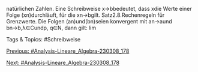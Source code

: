natürlichen Zahlen. Eine Schreibweise x→bbedeutet, dass xdie Werte einer Folge (xn)durchläuft,
für die xn→bgilt.
Satz2.8.Rechenregeln für Grenzwerte. Die Folgen (an)und(bn)seien konvergent mit an→aund
bn→b,λ∈Cundp, q∈N, dann gilt:
lim

   Tags & Topics:
   #Schreibweise

[Previous: #Analysis-Lineare_Algebra-230308_178](Analysis-Lineare_Algebra-230308_178.md)

[Next: #Analysis-Lineare_Algebra-230308_178](Analysis-Lineare_Algebra-230308_178.md)
